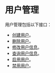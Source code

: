 # 用户管理

用户管理包括以下接口：
- [创建用户](./创建用户/create_user.md)。
- [删除用户](./删除用户/delete_user.md)。
- [修改用户信息](./修改用户信息/modify_user.md)。
- [查询用户信息](./查询用户信息/get_userInfo.md)。
- [启用用户](./启用用户/enable_user.md)。
- [禁用用户](./禁用用户/disable_user.md)。
